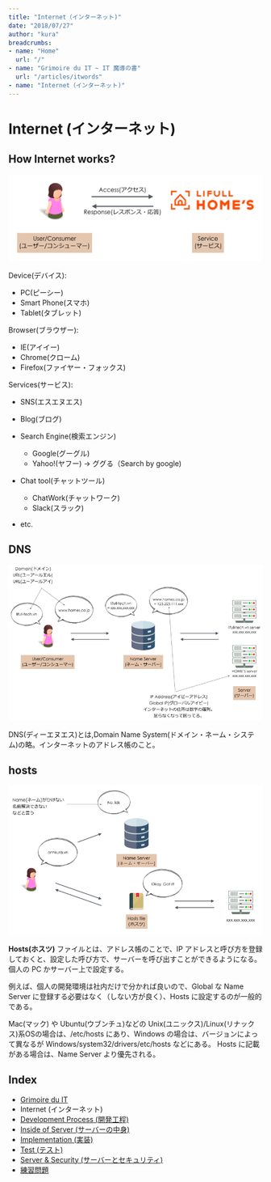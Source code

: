 ```yaml
---
title: "Internet（インターネット)"
date: "2018/07/27"
author: "kura"
breadcrumbs:
- name: "Home"
  url: "/"
- name: "Grimoire du IT ~ IT 魔導の書"
  url: "/articles/itwords"
- name: "Internet（インターネット)"
---
```

# Internet (インターネット)
## How Internet works?
<div align="center"><img src="https://raw.githubusercontent.com/kurab/grimoireduit/images/01.png"></div>

Device(デバイス):
- PC(ピーシー)
- Smart Phone(スマホ)
- Tablet(タブレット)

Browser(ブラウザー):
- IE(アイイー)
- Chrome(クローム)
- Firefox(ファイヤー・フォックス)

Services(サービス):
- SNS(エスエヌエス)
- Blog(ブログ)
- Search Engine(検索エンジン)
  - Google(グーグル)
  - Yahoo!(ヤフー)
  → ググる（Search by google)
- Chat tool(チャットツール)
  - ChatWork(チャットワーク)
  - Slack(スラック)

- etc.

## DNS
<div align="center"><img src="https://raw.githubusercontent.com/kurab/grimoireduit/images/02.png"></div>

DNS(ディーエヌエス)とは,Domain Name System(ドメイン・ネーム・システム)の略。インターネットのアドレス帳のこと。

## hosts
<div align="center"><img src="https://raw.githubusercontent.com/kurab/grimoireduit/images/03.png"></div>

**Hosts(ホスツ)** ファイルとは、アドレス帳のことで、IP アドレスと呼び方を登録しておくと、設定した呼び方で、サーバーを呼び出すことができるようになる。個人の PC かサーバー上で設定する。

例えば、個人の開発環境は社内だけで分かれば良いので、Global な Name Server に登録する必要はなく（しない方が良く）、Hosts に設定するのが一般的である。

Mac(マック) や Ubuntu(ウブンチュ)などの Unix(ユニックス)/Linux(リナックス)系OSの場合は、/etc/hosts にあり、Windows の場合は、バージョンによって異なるが Windows/system32/drivers/etc/hosts などにある。
Hosts に記載がある場合は、Name Server より優先される。

## Index
- [Grimoire du IT](../itwords.md)
- Internet (インターネット)
- [Development Process (開発工程)](./process.md)
- [Inside of Server (サーバーの中身)](./server.md)
- [Implementation (実装)](./implement.md)
- [Test (テスト)](./test.md)
- [Server & Security (サーバーとセキュリティ)](./security.md)
- [練習問題](./practice.md)
